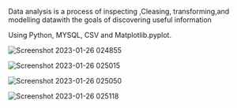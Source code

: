 Data analysis is a process of inspecting ,Cleasing, transforming,and modelling datawith the goals of discovering useful information

Using Python, MYSQL, CSV and Matplotlib.pyplot.

![Screenshot 2023-01-26 024855](https://user-images.githubusercontent.com/114305058/214694687-ce214b99-38b1-468e-9bca-91d92ddb8a02.png)

![Screenshot 2023-01-26 025015](https://user-images.githubusercontent.com/114305058/214694784-a5277ee7-2772-4977-832e-f7224eb25dda.png)



![Screenshot 2023-01-26 025050](https://user-images.githubusercontent.com/114305058/214694864-ecaf616d-12e1-46c7-8a51-5004a675cf4e.png)

![Screenshot 2023-01-26 025118](https://user-images.githubusercontent.com/114305058/214694894-37992235-9e26-419f-b873-1274dce02507.png)
